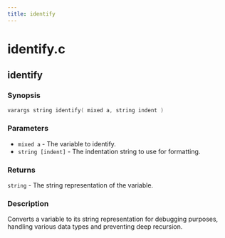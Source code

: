 ```yaml
---
title: identify
---
```

# identify.c

## identify

### Synopsis

```c
varargs string identify( mixed a, string indent )
```

### Parameters

* `mixed a` - The variable to identify.
* `string [indent]` - The indentation string to use for formatting.

### Returns

`string` - The string representation of the variable.

### Description

Converts a variable to its string representation for debugging
purposes, handling various data types and preventing deep
recursion.

